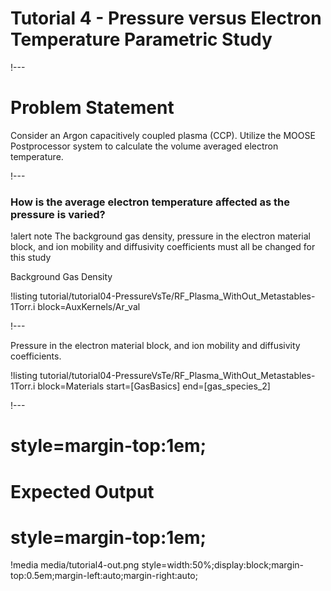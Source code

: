 # Tutorial 4 - Pressure versus Electron Temperature Parametric Study

!---

# Problem Statement

Consider an Argon capacitively coupled plasma (CCP). Utilize the MOOSE Postprocessor system to calculate the volume averaged electron temperature.

!---

### How is the average electron temperature affected as the pressure is varied?

!alert note
The background gas density, pressure in the electron material block, and ion mobility and diffusivity coefficients must all be changed for this study

Background Gas Density

!listing tutorial/tutorial04-PressureVsTe/RF_Plasma_WithOut_Metastables-1Torr.i block=AuxKernels/Ar_val

!---

Pressure in the electron material block, and ion mobility and diffusivity coefficients.

!listing tutorial/tutorial04-PressureVsTe/RF_Plasma_WithOut_Metastables-1Torr.i block=Materials start=[GasBasics] end=[gas_species_2]

!---

# style=margin-top:1em;

# Expected Output

# style=margin-top:1em;

!media media/tutorial4-out.png
       style=width:50%;display:block;margin-top:0.5em;margin-left:auto;margin-right:auto;
